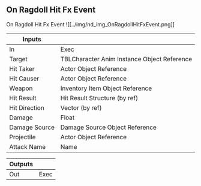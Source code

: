 ## On Ragdoll Hit Fx Event
On Ragdoll Hit Fx Event
![[../img/nd_img_OnRagdollHitFxEvent.png]]

|Inputs||
|--|--|
| In | Exec |
| Target | TBLCharacter Anim Instance Object Reference |
| Hit Taker | Actor Object Reference |
| Hit Causer | Actor Object Reference |
| Weapon | Inventory Item Object Reference |
| Hit Result | Hit Result Structure (by ref) |
| Hit Direction | Vector (by ref) |
| Damage | Float |
| Damage Source | Damage Source Object Reference |
| Projectile | Actor Object Reference |
| Attack Name | Name |

|Outputs||
|--|--|
| Out | Exec |

